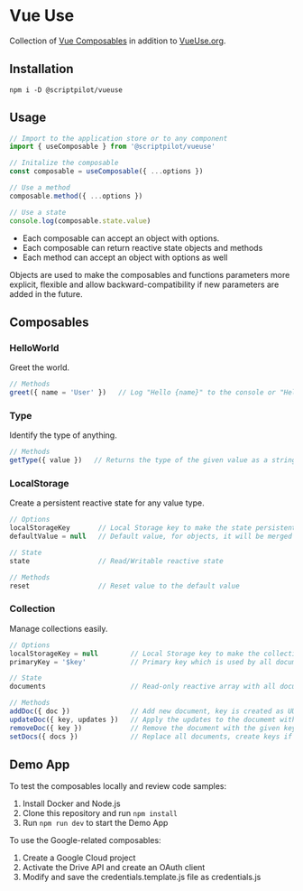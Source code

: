 # Vue Use

Collection of [Vue Composables](https://vuejs.org/guide/reusability/composables.html) in addition to [VueUse.org](https://vueuse.org/).

## Installation

````
npm i -D @scriptpilot/vueuse
````

## Usage

````js
// Import to the application store or to any component
import { useComposable } from '@scriptpilot/vueuse'

// Initalize the composable
const composable = useComposable({ ...options })

// Use a method
composable.method({ ...options })

// Use a state
console.log(composable.state.value)
````

- Each composable can accept an object with options.
- Each composable can return reactive state objects and methods
- Each method can accept an object with options as well

Objects are used to make the composables and functions parameters more explicit, flexible and allow backward-compatibility if new parameters are added in the future.

## Composables

### HelloWorld

Greet the world.

````js
// Methods
greet({ name = 'User' })   // Log "Hello {name}" to the console or "Hello User" by default
````

### Type

Identify the type of anything.

````js
// Methods
getType({ value })   // Returns the type of the given value as a string
````

### LocalStorage

Create a persistent reactive state for any value type.

````js
// Options
localStorageKey       // Local Storage key to make the state persistent
defaultValue = null   // Default value, for objects, it will be merged with the local storage

// State
state                 // Read/Writable reactive state

// Methods
reset                 // Reset value to the default value
````

### Collection

Manage collections easily.

````js
// Options
localStorageKey = null        // Local Storage key to make the collection persistent
primaryKey = '$key'           // Primary key which is used by all documents of the collection

// State
documents                     // Read-only reactive array with all documents of the collection

// Methods
addDoc({ doc })               // Add new document, key is created as UUID v4 if not provided
updateDoc({ key, updates })   // Apply the updates to the documemt with the given key 
removeDoc({ key })            // Remove the document with the given key
setDocs({ docs })             // Replace all documents, create keys if not provided
````

## Demo App

To test the composables locally and review code samples:

1. Install Docker and Node.js
2. Clone this repository and run `npm install`
4. Run `npm run dev` to start the Demo App

To use the Google-related composables:

1. Create a Google Cloud project 
2. Activate the Drive API and create an OAuth client
3. Modify and save the credentials.template.js file as credentials.js
